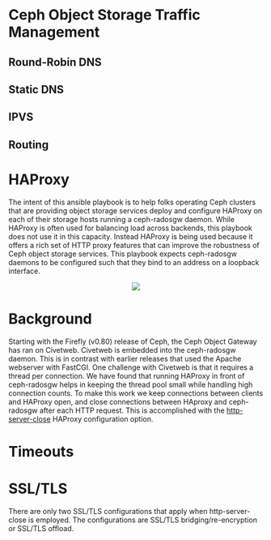 # Ceph Object Storage Traffic Management

## Round-Robin DNS

## Static DNS

## IPVS

## Routing

# HAProxy

The intent of this ansible playbook is to help folks operating Ceph clusters
that are providing object storage services deploy and configure HAProxy on
each of their storage hosts running a ceph-radosgw daemon. While HAProxy is
often used for balancing load across backends, this playbook does not use it
in this capacity. Instead HAProxy is being used because it offers a rich set
of HTTP proxy features that can improve the robustness of Ceph object storage
services. This playbook expects ceph-radosgw daemons to be configured such that
they bind to an address on a loopback interface. 

<p align="center">
  <img src="https://raw.githubusercontent.com/mmgaggle/ceph-haproxy/master/diagram.png" />
</p>

# Background

Starting with the Firefly (v0.80) release of Ceph, the Ceph Object Gateway has
ran on Civetweb. Civetweb is embedded into the ceph-radosgw daemon. This is in
contrast with earlier releases that used the Apache webserver with FastCGI. One
challenge with Civetweb is that it requires a thread per connection. We have
found that running HAProxy in front of ceph-radosgw helps in keeping the
thread pool small while handling high connection counts. To make this work we
keep connections between clients and HAProxy open, and close connections between
HAproxy and ceph-radosgw after each HTTP request. This is accomplished with the
[http-server-close](https://cbonte.github.io/haproxy-dconv/1.9/configuration.html#option%20http-server-close) HAProxy configuration option.

# Timeouts

# SSL/TLS

There are only two SSL/TLS configurations that apply when http-server-close is
employed. The configurations are SSL/TLS bridging/re-encryption or SSL/TLS
offload. 
